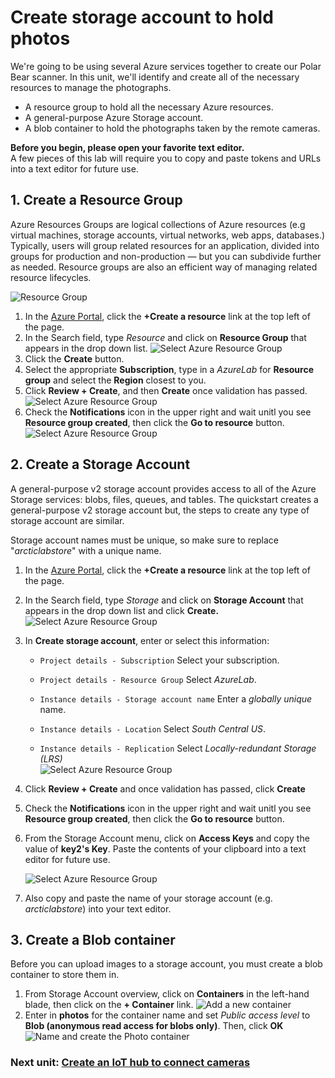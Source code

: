 # Create storage account to hold photos

We're going to be using several Azure services together to create our Polar Bear scanner. In this unit, we'll identify and create all of the necessary resources to manage the photographs.

- A resource group to hold all the necessary Azure resources.
- A general-purpose Azure Storage account.
- A blob container to hold the photographs taken by the remote cameras.

**Before you begin, please open your favorite text editor.**   
A few pieces of this lab will require you to copy and paste tokens and URLs into a text editor for future use. 

## 1. Create a Resource Group

Azure Resources Groups are logical collections of Azure resources (e.g virtual machines, storage accounts, virtual networks, web apps, databases.) Typically, users will group related resources for an application, divided into groups for production and non-production — but you can subdivide further as needed. Resource groups are also an efficient way of managing related resource lifecycles. 

![Resource Group](media/resourcegroup.png)

1. In the [Azure Portal](https://portal.azure.com), click the **+Create a resource** link at the top left of the page.
1. In the Search field, type *Resource* and click on **Resource Group** that appears in the drop down list.
![Select Azure Resource Group](media/rg-1.png)
1. Click the **Create** button.
1. Select the appropriate **Subscription**, type in a *AzureLab* for **Resource group** and select the **Region** closest to you.
1. Click **Review + Create**, and then **Create** once validation has passed.
![Select Azure Resource Group](media/rg-2.png)
1. Check the **Notifications** icon in the upper right and wait unitl you see **Resource group created**, then click the **Go to resource** button.  
![Select Azure Resource Group](media/rg-3.png)

## 2. Create a Storage Account

A general-purpose v2 storage account provides access to all of the Azure Storage services: blobs, files, queues, and tables. The quickstart creates a general-purpose v2 storage account but, the steps to create any type of storage account are similar.

Storage account names must be unique, so make sure to replace "*arcticlabstore*" with a unique name.

1. In the [Azure Portal](https://portal.azure.com), click the **+Create a resource** link at the top left of the page.
1. In the Search field, type *Storage* and click on **Storage Account** that appears in the drop down list and click **Create.**
![Select Azure Resource Group](media/storage-1.png)
1. In **Create storage account**, enter or select this information:
    - `Project details - Subscription`	Select your subscription.
    - `Project details - Resource Group`	Select *AzureLab*.
    
    - `Instance details - Storage account name`	Enter a *globally unique* name.
    - `Instance details - Location`	Select *South Central US*.
    - `Instance details - Replication`	Select *Locally-redundant Storage (LRS)*  
![Select Azure Resource Group](media/storage-2.png)
1. Click **Review + Create** and once validation has passed, click **Create**
1. Check the **Notifications** icon in the upper right and wait unitl you see **Resource group created**, then click the **Go to resource** button.
1. From the Storage Account menu, click on **Access Keys** and copy the value of **key2's Key**. Paste the contents of your clipboard into a text editor for future use.

    ![Select Azure Resource Group](media/storage-3.png)

1. Also copy and paste the name of your storage account (e.g. *arcticlabstore*) into your text editor.



## 3. Create a Blob container
Before you can upload images to a storage account, you must create a blob container to store them in.
1. From Storage Account overview, click on **Containers** in the left-hand blade, then click on the **+ Container** link. 
![Add a new container](media/storage-5.png)
1. Enter in **photos** for the container name and set *Public access level* to **Blob (anonymous read access for blobs only)**. Then, click **OK**
![Name and create the Photo container](media/storage-7.png)


### Next unit: [Create an IoT hub to connect cameras](create-an-iot-hub.md)
